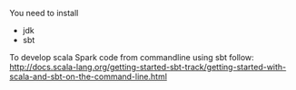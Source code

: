 
You need to install 
* jdk
* sbt

To develop scala Spark code from commandline using sbt follow:
http://docs.scala-lang.org/getting-started-sbt-track/getting-started-with-scala-and-sbt-on-the-command-line.html


